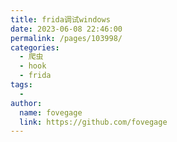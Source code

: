 ```yaml
---
title: frida调试windows
date: 2023-06-08 22:46:00
permalink: /pages/103998/
categories:
  - 爬虫
  - hook
  - frida
tags:
  - 
author: 
  name: fovegage
  link: https://github.com/fovegage
---
```

